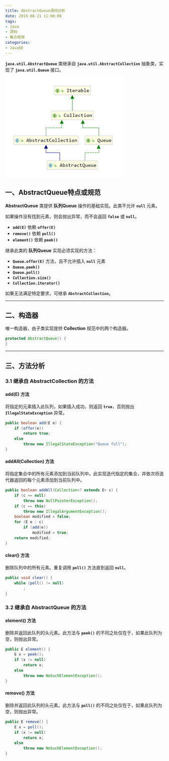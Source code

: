 ```yaml
---
title: AbstractQueue源码分析
date: 2019-08-21 11:00:00
tags:
- Java
- 源码
- 集合框架
categories:
- JavaSE
---
```


**`java.util.AbstractQueue`** 类继承自 **`java.util.AbstractCollection`** 抽象类，实现了 **`java.util.Queue`** 接口。

![AbstractQueue继承关系](AbstractQueue-source-analysis/AbstractQueue1.png "AbstractQueue继承关系")

<!-- more -->

## 一、AbstractQueue特点或规范

**AbstractQueue** 类提供 **队列Queue** 操作的基础实现。此类不允许 **`null`** 元素。

如果操作没有找到元素，则会抛出异常，而不会返回 **`false`** 或 **`null`**。
- **`add(E)`** 依赖 **`offer(E)`**
- **`remove()`** 依赖 **`poll()`**
- **`element()`** 依赖 **`peek()`**

继承此类的 **队列Queue** 实现必须实现的方法：
- **`Queue.offer(E)`** 方法，且不允许插入 **`null`** 元素
- **`Queue.peek()`**
- **`Queue.poll()`**
- **`Collection.size()`**
- **`Collection.iterator()`**

如果无法满足特定要求，可继承 **`AbstractCollection`**。

---

## 二、构造器

唯一构造器，由子类实现提供 **Collection** 规范中的两个构造器。
```java
protected AbstractQueue() {
}
```

---

## 三、方法分析

### 3.1 继承自 AbstractCollection 的方法

#### add(E) 方法
将指定的元素插入此队列，如果插入成功，则返回 **`true`**，否则抛出 **`IllegalStateException`** 异常。
```java
public boolean add(E e) {
    if (offer(e))
        return true;
    else
        throw new IllegalStateException("Queue full");
}
```

#### addAll(Collection) 方法

将指定集合中的所有元素添加到当前队列中。此实现迭代指定的集合，并依次将迭代器返回的每个元素添加到当前队列中。
```java
public boolean addAll(Collection<? extends E> c) {
    if (c == null)
        throw new NullPointerException();
    if (c == this)
        throw new IllegalArgumentException();
    boolean modified = false;
    for (E e : c)
        if (add(e))
            modified = true;
    return modified;
}
```

#### clear() 方法

删除队列中的所有元素。重复调用 **`poll()`** 方法直到返回 **`null`**。
```java
public void clear() {
    while (poll() != null)
        ;
}
```

### 3.2 继承自 AbstractQueue 的方法

#### element() 方法

删除并返回此队列的头元素。此方法与 **`peek()`** 的不同之处仅在于，如果此队列为空，则抛出异常。
```java
public E element() {
    E x = peek();
    if (x != null)
        return x;
    else
        throw new NoSuchElementException();
}
```

#### remove() 方法

删除并返回此队列的头元素。此方法与 **`poll()`** 的不同之处仅在于，如果此队列为空，则抛出异常。
```java
public E remove() {
    E x = poll();
    if (x != null)
        return x;
    else
        throw new NoSuchElementException();
}
```
